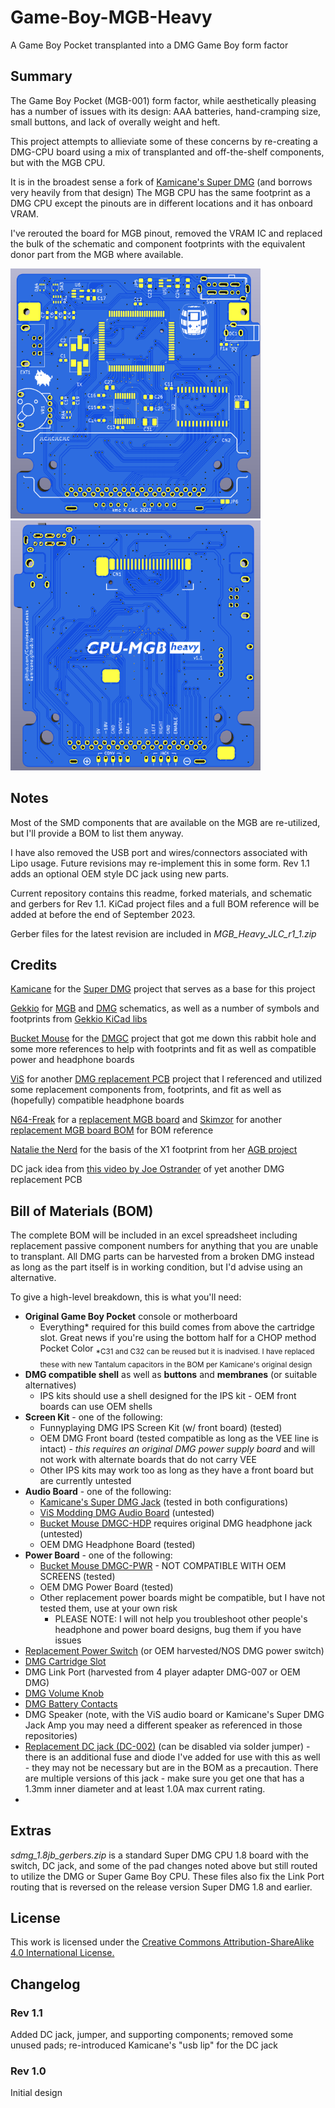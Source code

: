 # Game-Boy-MGB-Heavy
A Game Boy Pocket transplanted into a DMG Game Boy form factor

## Summary
The Game Boy Pocket (MGB-001) form factor, while aesthetically pleasing has a number of issues with its design: AAA batteries, hand-cramping size, small buttons, and lack of overally weight and heft.

This project attempts to allieviate some of these concerns by re-creating a DMG-CPU board using a mix of transplanted and off-the-shelf components, but with the MGB CPU.

It is in the broadest sense a fork of [Kamicane's Super DMG](https://github.com/kamicane/Super-DMG-01) (and borrows very heavily from that design)
The MGB CPU has the same footprint as a DMG CPU except the pinouts are in different locations and it has onboard VRAM. 

I've rerouted the board for MGB pinout, removed the VRAM IC and replaced the bulk of the schematic and component footprints with the equivalent donor part from the MGB where available.

<img src="https://github.com/ConsolesandCasks/CPU-MGB-Heavy/blob/main/MGB_Heavy_1_front_blank.png" width=400 height=400>  <img src="https://github.com/ConsolesandCasks/CPU-MGB-Heavy/blob/main/MGB_Heavy_1_back.png" width=400 height=400>

## Notes
Most of the SMD components that are available on the MGB are re-utilized, but I'll provide a BOM to list them anyway.

I have also removed the USB port and wires/connectors associated with Lipo usage. Future revisions may re-implement this in some form. Rev 1.1 adds an optional OEM style DC jack using new parts.

Current repository contains this readme, forked materials, and schematic and gerbers for Rev 1.1. KiCad project files and a full BOM reference will be added at before the end of September 2023.

Gerber files for the latest revision are included in *MGB_Heavy_JLC_r1_1.zip*

## Credits
[Kamicane](https://github.com/kamicane/) for the [Super DMG](https://github.com/kamicane/Super-DMG-01) project that serves as a base for this project

[Gekkio](https://github.com/Gekkio/) for [MGB](https://github.com/Gekkio/gb-schematics/tree/main/MGB-xCPU) and [DMG](https://github.com/Gekkio/gb-schematics/tree/main/DMG-CPU-06) schematics, as well as a number of symbols and footprints from [Gekkio KiCad libs](https://github.com/Gekkio/gekkio-kicad-libs)

[Bucket Mouse](https://github.com/MouseBiteLabs/) for the [DMGC](https://github.com/MouseBiteLabs/Game-Boy-DMG-Color) project that got me down this rabbit hole and some more references to help with footprints and fit as well as compatible power and headphone boards

[ViS](https://github.com/vISmodding/) for another [DMG replacement PCB](https://github.com/VISmodding/VIS_Game_Boy_DMG) project that I referenced and utilized some replacement components from, footprints, and fit as well as (hopefully) compatible headphone boards

[N64-Freak](https://github.com/N64-Freak) for a [replacement MGB board](https://github.com/N64-Freak/GB-Mods/tree/main/Pocket) and [Skimzor](https://github.com/skimzor) for another [replacement MGB board BOM](https://skimzor.github.io/MGB-IBOM/) for BOM reference

[Natalie the Nerd](https://github.com/nataliethenerd) for the basis of the X1 footprint from her [AGB project](https://github.com/nataliethenerd/AGB-CPU-03)

DC jack idea from [this video by Joe Ostrander](https://www.youtube.com/watch?v=d2NDXVqlKTY) of yet another DMG replacement PCB

## Bill of Materials (BOM)
The complete BOM will be included in an excel spreadsheet including replacement passive component numbers for anything that you are unable to transplant. All DMG parts can be harvested from a broken DMG instead as long as the part itself is in working condition, but I'd advise using an alternative.

To give a high-level breakdown, this is what you'll need:
* **Original Game Boy Pocket** console or motherboard
  * Everything* required for this build comes from above the cartridge slot. Great news if you're using the bottom half for a CHOP method Pocket Color  <sub>*C31 and C32 can be reused but it is inadvised. I have replaced these with new Tantalum capacitors in the BOM per Kamicane's original design</sub>
* **DMG compatible shell** as well as **buttons** and **membranes** (or suitable alternatives)
  * IPS kits should use a shell designed for the IPS kit - OEM front boards can use OEM shells
* **Screen Kit** - one of the following:
  * Funnyplaying DMG IPS Screen Kit (w/ front board) (tested)
  * OEM DMG Front board (tested compatible as long as the VEE line is intact) - *this requires an original DMG power supply board* and will not work with alternate boards that do not carry VEE
  * Other IPS kits may work too as long as they have a front board but are currently untested
* **Audio Board** - one of the following:
  * [Kamicane's Super DMG Jack](https://github.com/kamicane/Super-DMG-01/tree/main/super-dmg-jack) (tested in both configurations)
  * [ViS Modding DMG Audio Board](https://github.com/VISmodding/VIS_Game_Boy_DMG/) (untested)
  * [Bucket Mouse DMGC-HDP](https://github.com/MouseBiteLabs/Game-Boy-DMG-Color/tree/main/DMGC-HDP-01) requires original DMG headphone jack (untested)
  * OEM DMG Headphone Board (tested)
* **Power Board** - one of the following:
  * [Bucket Mouse DMGC-PWR](https://github.com/MouseBiteLabs/Game-Boy-DMG-Color/tree/main/DMGC-PWR-01) - NOT COMPATIBLE WITH OEM SCREENS (tested)
  * OEM DMG Power Board (tested)
  * Other replacement power boards might be compatible, but I have not tested them, use at your own risk
    * PLEASE NOTE: I will not help you troubleshoot other people's headphone and power board designs, bug them if you have issues 
* [Replacement Power Switch](https://www.lcsc.com/product-detail/Slide-Switches_HOOYA-SK-24D02G3_C2939338.html) (or OEM  harvested/NOS DMG power switch)
* [DMG Cartridge Slot](https://www.aliexpress.us/item/3256802533298738.html)
* DMG Link Port (harvested from 4 player adapter DMG-007 or OEM DMG)
* [DMG Volume Knob](https://www.aliexpress.us/item/3256804088642332.html)
* [DMG Battery Contacts](https://www.aliexpress.us/item/3256801650618764.html)
* DMG Speaker (note, with the ViS audio board or Kamicane's Super DMG Jack Amp you may need a different speaker as referenced in those repositories)
* [Replacement DC jack (DC-002)](https://www.lcsc.com/product-detail/AC-DC-Power-Connectors_XKB-Connectivity-DC-002-2-0A-1-3_C381119.html) (can be disabled via solder jumper) - there is an additional fuse and diode I've added for use with this as well - they may not be necessary but are in the BOM as a precaution. There are multiple versions of this jack - make sure you get one that has a 1.3mm inner diameter and at least 1.0A max current rating.
* 
## Extras
*sdmg_1.8jb_gerbers.zip* is a standard Super DMG CPU 1.8 board with the switch, DC jack, and some of the pad changes noted above but still routed to utilize the DMG or Super Game Boy CPU.
These files also fix the Link Port routing that is reversed on the release version Super DMG 1.8 and earlier.

## License
This work is licensed under the [Creative Commons Attribution-ShareAlike 4.0 International License.](http://creativecommons.org/licenses/by-sa/4.0/)

## Changelog

### Rev 1.1

Added DC jack, jumper, and supporting components; removed some unused pads; re-introduced Kamicane's "usb lip" for the DC jack

### Rev 1.0

Initial design

